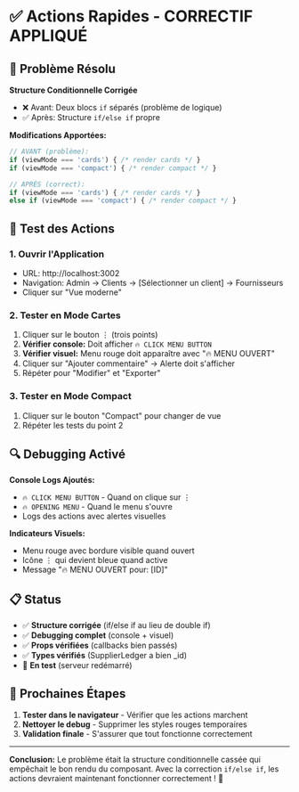 # ✅ Actions Rapides - CORRECTIF APPLIQUÉ

## 🔧 Problème Résolu

**Structure Conditionnelle Corrigée**
- ❌ Avant: Deux blocs `if` séparés (problème de logique)
- ✅ Après: Structure `if/else if` propre

**Modifications Apportées:**
```typescript
// AVANT (problème):
if (viewMode === 'cards') { /* render cards */ }
if (viewMode === 'compact') { /* render compact */ }

// APRÈS (correct):
if (viewMode === 'cards') { /* render cards */ }
else if (viewMode === 'compact') { /* render compact */ }
```

## 🧪 Test des Actions

### **1. Ouvrir l'Application**
- URL: http://localhost:3002
- Navigation: Admin → Clients → [Sélectionner un client] → Fournisseurs
- Cliquer sur "Vue moderne"

### **2. Tester en Mode Cartes**
1. Cliquer sur le bouton ⋮ (trois points)
2. **Vérifier console:** Doit afficher `🔥 CLICK MENU BUTTON`
3. **Vérifier visuel:** Menu rouge doit apparaître avec "🔥 MENU OUVERT"
4. Cliquer sur "Ajouter commentaire" → Alerte doit s'afficher
5. Répéter pour "Modifier" et "Exporter"

### **3. Tester en Mode Compact**
1. Cliquer sur le bouton "Compact" pour changer de vue
2. Répéter les tests du point 2

## 🔍 Debugging Activé

**Console Logs Ajoutés:**
- `🔥 CLICK MENU BUTTON` - Quand on clique sur ⋮
- `🔥 OPENING MENU` - Quand le menu s'ouvre
- Logs des actions avec alertes visuelles

**Indicateurs Visuels:**
- Menu rouge avec bordure visible quand ouvert
- Icône ⋮ qui devient bleue quand active
- Message "🔥 MENU OUVERT pour: [ID]"

## 📋 Status

- ✅ **Structure corrigée** (if/else if au lieu de double if)
- ✅ **Debugging complet** (console + visuel)
- ✅ **Props vérifiées** (callbacks bien passés)
- ✅ **Types vérifiés** (SupplierLedger a bien _id)
- 🔄 **En test** (serveur redémarré)

## 🎯 Prochaines Étapes

1. **Tester dans le navigateur** - Vérifier que les actions marchent
2. **Nettoyer le debug** - Supprimer les styles rouges temporaires
3. **Validation finale** - S'assurer que tout fonctionne correctement

---

**Conclusion:** Le problème était la structure conditionnelle cassée qui empêchait le bon rendu du composant. Avec la correction `if/else if`, les actions devraient maintenant fonctionner correctement ! 🎉
